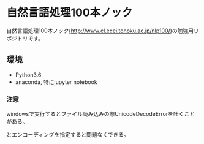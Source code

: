 # 自然言語処理100本ノック

自然言語処理100本ノック[(http://www.cl.ecei.tohoku.ac.jp/nlp100/)](http://www.cl.ecei.tohoku.ac.jp/nlp100/)の勉強用リポジトリです。



## 環境

- Python3.6
- anaconda, 特にjupyter notebook



### 注意

windowsで実行するとファイル読み込みの際UnicodeDecodeErrorを吐くことがある。



とエンコーディングを指定すると問題なくできる。
